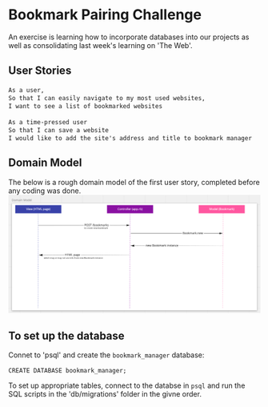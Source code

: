 # Bookmark Pairing Challenge
An exercise is learning how to incorporate databases into our projects as well as consolidating last week's learning on 'The Web'.

## User Stories
```
As a user,
So that I can easily navigate to my most used websites,
I want to see a list of bookmarked websites

As a time-pressed user
So that I can save a website
I would like to add the site's address and title to bookmark manager
```
## Domain Model
The below is a rough domain model of the first user story, completed before any coding was done.
![A screenshot of the domain model for the first user story](./assets/Model.png)

## To set up the database
Connet to 'psql' and create the `bookmark_manager` database:
```
CREATE DATABASE bookmark_manager;
```
To set up appropriate tables, connect to the databse in `psql` and run the SQL scripts in the 'db/migrations' folder in the givne order.